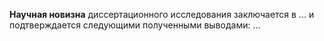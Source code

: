 **Научная новизна** диссертационного исследования заключается в ... и подтверждается следующими полученными выводами: ...